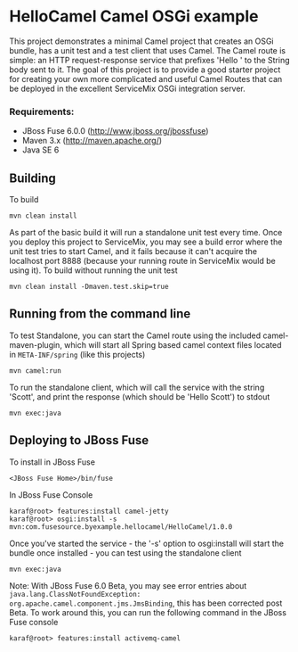 HelloCamel Camel OSGi example
=============================

This project demonstrates a minimal Camel project that creates an OSGi bundle, has a unit test and
a test client that uses Camel. The Camel route is simple: an HTTP request-response service that
prefixes 'Hello ' to the String body sent to it. The goal of this project is to provide a good
starter project for creating your own more complicated and useful Camel Routes that can be deployed
in the excellent ServiceMix OSGi integration server.

### Requirements:
* JBoss Fuse 6.0.0 (http://www.jboss.org/jbossfuse)
* Maven 3.x (http://maven.apache.org/)
* Java SE 6

Building
--------

To build

    mvn clean install

As part of the basic build it will run a standalone unit test every time. Once you deploy this
project to ServiceMix, you may see a build error where the unit test tries to start Camel, and
it fails because it can't acquire the localhost port 8888 (because your running route in ServiceMix
would be using it). To build without running the unit test

    mvn clean install -Dmaven.test.skip=true

Running from the command line
-----------------------------

To test Standalone, you can start the Camel route using the included camel-maven-plugin, which will
start all Spring based camel context files located in `META-INF/spring` (like this projects)

    mvn camel:run

To run the standalone client, which will call the service with the string 'Scott', and print the
response (which should be 'Hello Scott') to stdout

    mvn exec:java

Deploying to JBoss Fuse
-----------------------

To install in JBoss Fuse

    <JBoss Fuse Home>/bin/fuse

In JBoss Fuse Console

    karaf@root> features:install camel-jetty
    karaf@root> osgi:install -s mvn:com.fusesource.byexample.hellocamel/HelloCamel/1.0.0

Once you've started the service - the '-s' option to osgi:install will start the bundle once installed - you
can test using the standalone client

    mvn exec:java

Note: With JBoss Fuse 6.0 Beta, you may see error entries about
`java.lang.ClassNotFoundException: org.apache.camel.component.jms.JmsBinding`, this has been corrected post Beta.
To work around this, you can run the following command in the JBoss Fuse console

    karaf@root> features:install activemq-camel
